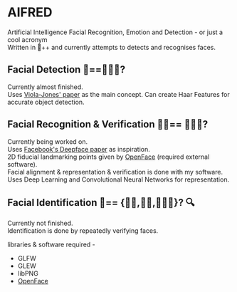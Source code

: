 # AIFRED
Artificial Intelligence Facial Recognition, Emotion and Detection - or just a cool acronym\
Written in 🌊++ and currently attempts to detects and recognises faces.

## Facial Detection   🌲==👱🏼‍♀️?

Currently almost finished.\
Uses [Viola-Jones' paper](https://www.cs.cmu.edu/~efros/courses/LBMV07/Papers/viola-cvpr-01.pdf) as the main concept. Can create Haar Features for accurate object detection.

## Facial Recognition & Verification   🧔🏽== 👱🏼‍♀️?

Currently being worked on.\
Uses [Facebook's Deepface paper](https://www.cs.toronto.edu/~ranzato/publications/taigman_cvpr14.pdf) as inspiration.\
2D fiducial landmarking points given by [OpenFace](https://github.com/TadasBaltrusaitis/OpenFace) (required external software).\
Facial alignment & representation & verification is done with my software.\
Uses Deep Learning and Convolutional Neural Networks for representation.

## Facial Identification 🧔== {👩🏻,🧔🏽,👱🏼‍♀️}?    🔍

Currently not finished.\
Identification is done by repeatedly verifying faces.

libraries & software required -
* GLFW
* GLEW
* libPNG
* [OpenFace](https://github.com/TadasBaltrusaitis/OpenFace)
